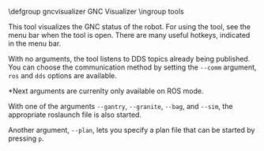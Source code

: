 \defgroup gncvisualizer GNC Visualizer
\ingroup tools

This tool visualizes the GNC status of the robot. For using the tool,
see the menu bar when the tool is open. There are many useful hotkeys,
indicated in the menu bar.

With no arguments, the tool listens to DDS topics already being published.
You can choose the communication method by setting the `--comm` argument, 
`ros` and `dds` options are available.

*Next arguments are currenlty only available on ROS mode.

With one of the arguments `--gantry`, `--granite`, `--bag`, and `--sim`, the appropriate
roslaunch file is also started.

Another argument, `--plan`, lets you specify a plan file that can be started by
pressing `p`.


